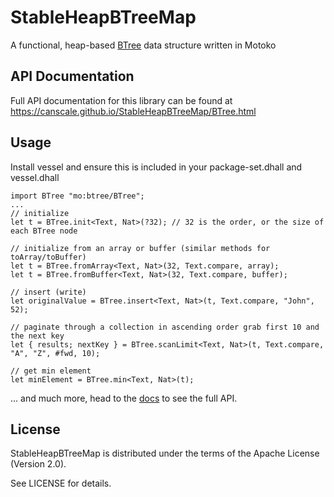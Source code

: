 # StableHeapBTreeMap

A functional, heap-based [BTree](https://en.wikipedia.org/wiki/B-tree) data structure written in Motoko

## API Documentation

Full API documentation for this library can be found at https://canscale.github.io/StableHeapBTreeMap/BTree.html


## Usage
Install vessel and ensure this is included in your package-set.dhall and vessel.dhall
```
import BTree "mo:btree/BTree";
...
// initialize
let t = BTree.init<Text, Nat>(?32); // 32 is the order, or the size of each BTree node

// initialize from an array or buffer (similar methods for toArray/toBuffer)
let t = BTree.fromArray<Text, Nat>(32, Text.compare, array);
let t = BTree.fromBuffer<Text, Nat>(32, Text.compare, buffer);

// insert (write)
let originalValue = BTree.insert<Text, Nat>(t, Text.compare, "John", 52);

// paginate through a collection in ascending order grab first 10 and the next key
let { results; nextKey } = BTree.scanLimit<Text, Nat>(t, Text.compare, "A", "Z", #fwd, 10);

// get min element
let minElement = BTree.min<Text, Nat>(t);
```
... and much more, head to the [docs](https://canscale.github.io/StableHeapBTreeMap/BTree.html) to see the full API.

## License

StableHeapBTreeMap is distributed under the terms of the Apache License (Version 2.0).

See LICENSE for details.
